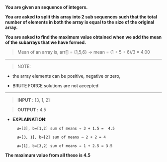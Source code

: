 
**You are given an sequence of integers.** 

**You are asked to split this array into 2 sub sequences such that the total number of elements in both the array is equal to the size of the original array.** 

**You are asked to find the maximum value obtained when we add the mean of the subarrays that we have formed.**
       
> Mean of an array is, arr[] = {1,5,6} → mean = (1 + 5 + 6)/3 = 4.00


<hr>

> NOTE:
  
        
- the array elements can be positive, negative or zero,
        
- BRUTE FORCE solutions are not accepted


<hr>



> **INPUT :**  [3, 1, 2]

> **OUTPUT :** 4.5

- **EXPLAINATION:**
        
        𝑎=[3], b=[1,2] sum of means ⇒ 3 + 1.5 =  4.5
        
        𝑎=[3, 1], b=[2] sum of means ⇒ 2 + 2 = 4
        
        𝑎=[1], b=[3,2] sum of means ⇒ 1 + 2.5 = 3.5
> 

**The maximum value from all these is 4.5**
